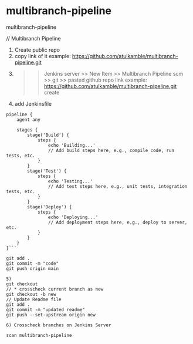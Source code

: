 # multibranch-pipeline
multibranch-pipeline

// Multibranch Pipeline



1. Create public repo
2. copy link of it
example: https://github.com/atulkamble/multibranch-pipeline.git
3. >> Jenkins server >> New Item >> Multibranch Pipeline
scm >> git >> pasted github repo link 
example: https://github.com/atulkamble/multibranch-pipeline.git
create 
4. add Jenkinsfile
```
pipeline {
    agent any
    
    stages {
        stage('Build') {
            steps {
                echo 'Building...'
                // Add build steps here, e.g., compile code, run tests, etc.
            }
        }
        stage('Test') {
            steps {
                echo 'Testing...'
                // Add test steps here, e.g., unit tests, integration tests, etc.
            }
        }
        stage('Deploy') {
            steps {
                echo 'Deploying...'
                // Add deployment steps here, e.g., deploy to server, etc.
            }
        }
    }
}```

git add .
git commit -m "code"
git push origin main

5)
git checkout 
// * crosscheck current branch as new
git checkout -b new 
// Update Readme file
git add .
git commit -m "updated readme"
git push --set-upstream origin new

6) Crosscheck branches on Jenkins Server

scan multibranch-pipeline
